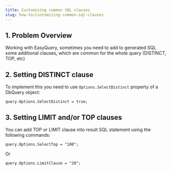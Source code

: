 ```yaml
---
title: Customizing common SQL clauses
slug: how-to/customizing-common-sql-clauses
---
```


## 1. Problem Overview
Working with EasyQuery, sometimes you need to add to generated SQL some additional clauses, which are common for the whole query (DISTINCT, TOP, etc)

## 2. Setting DISTINCT clause

To implement this you need to use `Options.SelectDistinct` property of a DbQuery object:

```
query.Options.SelectDistinct = true;
```

## 3. Setting LIMIT and/or TOP clauses
You can add TOP or LIMIT clause into result SQL statement using the following commands:
```
query.Options.SelectTop = "100";
```
Or

```
query.Options.LimitClause = "20";

```